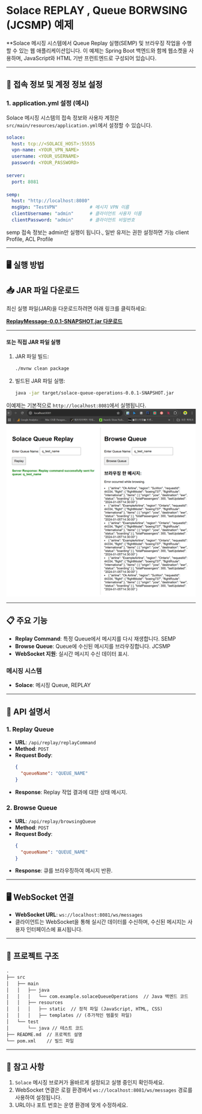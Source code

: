 # Solace REPLAY , Queue BORWSING (JCSMP) 예제

**Solace 메시징 시스템에서 Queue Replay 실행(SEMP) 및 브라우징 작업을 수행할 수 있는 웹 애플리케이션입니다. 이 예제는 Spring Boot 백엔드와 함께 웹소켓을 사용하며, JavaScript와 HTML 기반 프런트엔드로 구성되어 있습니다.

---

## 🔑 접속 정보 및 계정 정보 설정

### 1. application.yml 설정 (예시)
Solace 메시징 시스템의 접속 정보와 사용자 계정은 `src/main/resources/application.yml`에서 설정할 수 있습니다.

```yaml
solace:
  host: tcp://<SOLACE_HOST>:55555
  vpn-name: <YOUR_VPN_NAME>
  username: <YOUR_USERNAME>
  password: <YOUR_PASSWORD>

server:
  port: 8081

semp:
  host: "http://localhost:8080"
  msgVpn: "TestVPN"            # 메시지 VPN 이름
  clientUsername: "admin"      # 클라이언트 사용자 이름
  clientPassword: "admin"      # 클라이언트 비밀번호

```
semp 접속 정보는 admin만 실행이 됩니다., 일반 유저는 권한 설정하면 가능 client Profile, ACL Profile

---

## 🖥️ 실행 방법


## 📥 JAR 파일 다운로드

최신 실행 파일(JAR)을 다운로드하려면 아래 링크를 클릭하세요:

[**ReplayMessage-0.0.1-SNAPSHOT.jar 다운로드**](https://github.com/okaypark/ReplayQueueBrowsing/raw/main/build/libs/ReplayMessage-0.0.1-SNAPSHOT.jar)

---

#### 또는 직접 JAR 파일 실행
1. JAR 파일 빌드:
    ```bash
    ./mvnw clean package
    ```
2. 빌드된 JAR 파일 실행:
    ```bash
    java -jar target/solace-queue-operations-0.0.1-SNAPSHOT.jar
    ```

이예제는 기본적으로 `http://localhost:8081`에서 실행됩니다.
![replay&queueBrowsing.png](src%2Fmain%2Fresources%2Freplay%26queueBrowsing.png)

---

## 📋 주요 기능

- **Replay Command**: 특정 Queue에서 메시지를 다시 재생합니다. SEMP 
- **Browse Queue**: Queue에 수신된 메시지를 브라우징합니다. JCSMP
- **WebSocket 지원**: 실시간 메시지 수신 데이터 표시.


### 메시징 시스템
- **Solace**: 메시징 Queue, REPLAY

---

## 📖 API 설명서

### 1. **Replay Queue**
- **URL**: `/api/replay/replayCommand`
- **Method**: `POST`
- **Request Body**:
  ```json
  {
    "queueName": "QUEUE_NAME"
  }
  ```
- **Response**: Replay 작업 결과에 대한 상태 메시지.

### 2. **Browse Queue**
- **URL**: `/api/replay/browsingQueue`
- **Method**: `POST`
- **Request Body**:
  ```json
  {
    "queueName": "QUEUE_NAME"
  }
  ```
- **Response**: 큐를 브라우징하여 메시지 반환.

---

## 🖥️ WebSocket 연결

- **WebSocket URL**: `ws://localhost:8081/ws/messages`
- 클라이언트는 WebSocket을 통해 실시간 데이터를 수신하며, 수신된 메시지는 사용자 인터페이스에 표시됩니다.

---

## 📂 프로젝트 구조

```markdown
.
├── src
│   ├── main
│   │   ├── java
│   │   │   └── com.example.solaceQueueOperations  // Java 백엔드 코드
│   │   ├── resources
│   │   │   ├── static  // 정적 파일 (JavaScript, HTML, CSS)
│   │   │   ├── templates // (추가적인 템플릿 파일)
│   └── test
│       └── java // 테스트 코드
├── README.md  // 프로젝트 설명
└── pom.xml    // 빌드 파일
```

---

## 📌 참고 사항

1. `Solace` 메시징 브로커가 올바르게 설정되고 실행 중인지 확인하세요.
2. WebSocket 연결은 로컬 환경에서 `ws://localhost:8081/ws/messages` 경로를 사용하여 설정됩니다.
3. URL이나 포트 번호는 운영 환경에 맞게 수정하세요.


